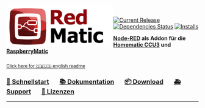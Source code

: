 <img height="112px" src="assets/redmatic5-compact.png" align="left"/>

<br>

[![Current Release](https://img.shields.io/github/release/rdmtc/RedMatic.svg?colorB=4cc61e)](https://github.com/rdmtc/RedMatic/releases/latest)
[![Dependencies Status](https://david-dm.org/rdmtc/redmatic/status.svg)](https://david-dm.org/rdmtc/redmatic)
[![Installs](https://telemetry.redmatic.de/total.svg)](https://telemetry.redmatic.de/#36500)


**[Node-RED](https://nodered.org/about/) als Addon für die 
[Homematic CCU3](https://www.eq-3.de/produkte/homematic/zentralen-und-gateways/smart-home-zentrale-ccu3.html) und 
[RaspberryMatic](https://github.com/jens-maus/RaspberryMatic)**
<br><br>
<sub>[Click here for 🇬🇧🇺🇸 english readme](README.en.md)</sub>
### [🚀 Schnellstart](#voraussetzungen)&nbsp;&nbsp;&nbsp;&nbsp;&nbsp;&nbsp;&nbsp;[📚 Dokumentation](https://github.com/rdmtc/RedMatic/wiki)&nbsp;&nbsp;&nbsp;&nbsp;&nbsp;&nbsp;&nbsp;[📦 Download](https://github.com/rdmtc/RedMatic/releases/latest)&nbsp;&nbsp;&nbsp;&nbsp;&nbsp;&nbsp;&nbsp;[🚑 Support](#support-mitarbeit)&nbsp;&nbsp;&nbsp;&nbsp;&nbsp;&nbsp;&nbsp;[👮 Lizenzen](#lizenzen)
___

